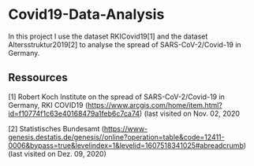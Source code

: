 # Covid19-Data-Analysis
In this project I use the dataset RKICovid19[1] and the dataset Altersstruktur2019[2] to analyse the spread of SARS-CoV-2/Covid-19 in Germany. 
## Ressources 
[1] Robert Koch Institute on the spread of SARS-CoV-2/Covid-19 in Germany, RKI COVID19 (https://www.arcgis.com/home/item.html?id=f10774f1c63e40168479a1feb6c7ca74) (last visited on Nov. 02, 2020

[2] Statistisches Bundesamt (https://www-genesis.destatis.de/genesis//online?operation=table&code=12411-0006&bypass=true&levelindex=1&levelid=1607518341025#abreadcrumb) (last visited on Dez. 09, 2020)
